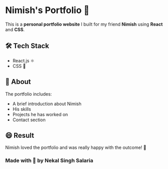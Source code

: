 # Nimish's Portfolio 🎉

This is a **personal portfolio website** I built for my friend **Nimish** using **React** and **CSS**.

## 🛠️ Tech Stack

- React.js ⚛️
- CSS 🎨

## 📄 About

The portfolio includes:
- A brief introduction about Nimish
- His skills
- Projects he has worked on
- Contact section

## 😄 Result

Nimish loved the portfolio and was really happy with the outcome! 🚀

### Made with 💙 by Nekal Singh Salaria
